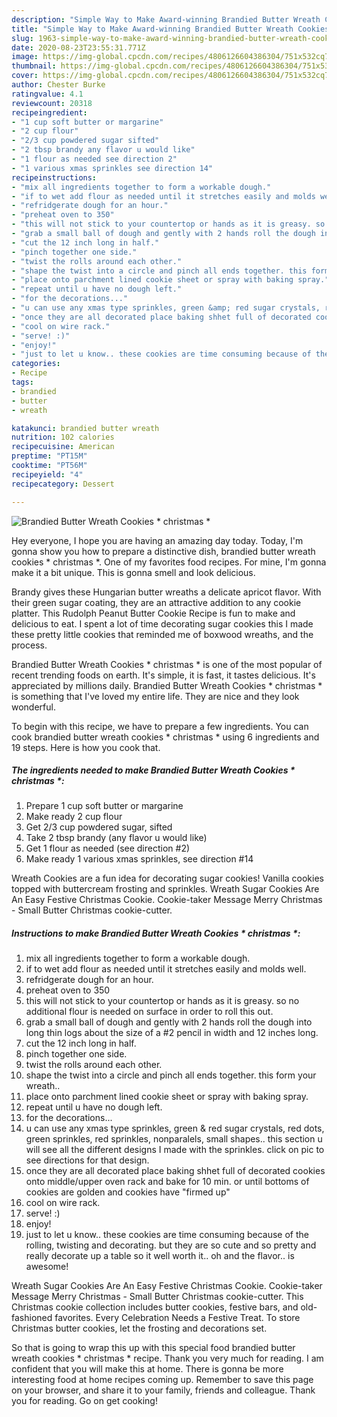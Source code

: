 ```yaml
---
description: "Simple Way to Make Award-winning Brandied Butter Wreath Cookies * christmas *"
title: "Simple Way to Make Award-winning Brandied Butter Wreath Cookies * christmas *"
slug: 1963-simple-way-to-make-award-winning-brandied-butter-wreath-cookies-christmas
date: 2020-08-23T23:55:31.771Z
image: https://img-global.cpcdn.com/recipes/4806126604386304/751x532cq70/brandied-butter-wreath-cookies-christmas-recipe-main-photo.jpg
thumbnail: https://img-global.cpcdn.com/recipes/4806126604386304/751x532cq70/brandied-butter-wreath-cookies-christmas-recipe-main-photo.jpg
cover: https://img-global.cpcdn.com/recipes/4806126604386304/751x532cq70/brandied-butter-wreath-cookies-christmas-recipe-main-photo.jpg
author: Chester Burke
ratingvalue: 4.1
reviewcount: 20318
recipeingredient:
- "1 cup soft butter or margarine"
- "2 cup flour"
- "2/3 cup powdered sugar sifted"
- "2 tbsp brandy any flavor u would like"
- "1 flour as needed see direction 2"
- "1 various xmas sprinkles see direction 14"
recipeinstructions:
- "mix all ingredients together to form a workable dough."
- "if to wet add flour as needed until it stretches easily and molds well."
- "refridgerate dough for an hour."
- "preheat oven to 350"
- "this will not stick to your countertop or hands as it is greasy. so no additional flour is needed on surface in order to roll this out."
- "grab a small ball of dough and gently with 2 hands roll the dough into long thin logs about the size of a #2 pencil in width and 12 inches long."
- "cut the 12 inch long in half."
- "pinch together one side."
- "twist the rolls around each other."
- "shape the twist into a circle and pinch all ends together. this form your wreath.."
- "place onto parchment lined cookie sheet or spray with baking spray."
- "repeat until u have no dough left."
- "for the decorations..."
- "u can use any xmas type sprinkles, green &amp; red sugar crystals, red dots, green sprinkles, red sprinkles, nonparalels, small shapes.. this section u will see all the different designs I made with the sprinkles. click on pic to see directions for that design."
- "once they are all decorated place baking shhet full of decorated cookies onto middle/upper oven rack and bake for 10 min. or until bottoms of cookies are golden and cookies have &#34;firmed up&#34;"
- "cool on wire rack."
- "serve! :)"
- "enjoy!"
- "just to let u know.. these cookies are time consuming because of the rolling, twisting and decorating. but they are so cute and so pretty and really decorate up a table so it well worth it.. oh and the flavor.. is awesome!"
categories:
- Recipe
tags:
- brandied
- butter
- wreath

katakunci: brandied butter wreath 
nutrition: 102 calories
recipecuisine: American
preptime: "PT15M"
cooktime: "PT56M"
recipeyield: "4"
recipecategory: Dessert

---
```



![Brandied Butter Wreath Cookies * christmas *](https://img-global.cpcdn.com/recipes/4806126604386304/751x532cq70/brandied-butter-wreath-cookies-christmas-recipe-main-photo.jpg)

Hey everyone, I hope you are having an amazing day today. Today, I'm gonna show you how to prepare a distinctive dish, brandied butter wreath cookies * christmas *. One of my favorites food recipes. For mine, I'm gonna make it a bit unique. This is gonna smell and look delicious.

Brandy gives these Hungarian butter wreaths a delicate apricot flavor. With their green sugar coating, they are an attractive addition to any cookie platter. This Rudolph Peanut Butter Cookie Recipe is fun to make and delicious to eat. I spent a lot of time decorating sugar cookies this I made these pretty little cookies that reminded me of boxwood wreaths, and the process.

Brandied Butter Wreath Cookies * christmas * is one of the most popular of recent trending foods on earth. It's simple, it is fast, it tastes delicious. It's appreciated by millions daily. Brandied Butter Wreath Cookies * christmas * is something that I've loved my entire life. They are nice and they look wonderful.


To begin with this recipe, we have to prepare a few ingredients. You can cook brandied butter wreath cookies * christmas * using 6 ingredients and 19 steps. Here is how you cook that.

<!--inarticleads1-->

##### The ingredients needed to make Brandied Butter Wreath Cookies * christmas *:

1. Prepare 1 cup soft butter or margarine
1. Make ready 2 cup flour
1. Get 2/3 cup powdered sugar, sifted
1. Take 2 tbsp brandy (any flavor u would like)
1. Get 1 flour as needed (see direction #2)
1. Make ready 1 various xmas sprinkles, see direction #14


Wreath Cookies are a fun idea for decorating sugar cookies! Vanilla cookies topped with buttercream frosting and sprinkles. Wreath Sugar Cookies Are An Easy Festive Christmas Cookie. Cookie-taker Message Merry Christmas - Small Butter Christmas cookie-cutter. 

<!--inarticleads2-->

##### Instructions to make Brandied Butter Wreath Cookies * christmas *:

1. mix all ingredients together to form a workable dough.
1. if to wet add flour as needed until it stretches easily and molds well.
1. refridgerate dough for an hour.
1. preheat oven to 350
1. this will not stick to your countertop or hands as it is greasy. so no additional flour is needed on surface in order to roll this out.
1. grab a small ball of dough and gently with 2 hands roll the dough into long thin logs about the size of a #2 pencil in width and 12 inches long.
1. cut the 12 inch long in half.
1. pinch together one side.
1. twist the rolls around each other.
1. shape the twist into a circle and pinch all ends together. this form your wreath..
1. place onto parchment lined cookie sheet or spray with baking spray.
1. repeat until u have no dough left.
1. for the decorations...
1. u can use any xmas type sprinkles, green &amp; red sugar crystals, red dots, green sprinkles, red sprinkles, nonparalels, small shapes.. this section u will see all the different designs I made with the sprinkles. click on pic to see directions for that design.
1. once they are all decorated place baking shhet full of decorated cookies onto middle/upper oven rack and bake for 10 min. or until bottoms of cookies are golden and cookies have &#34;firmed up&#34;
1. cool on wire rack.
1. serve! :)
1. enjoy!
1. just to let u know.. these cookies are time consuming because of the rolling, twisting and decorating. but they are so cute and so pretty and really decorate up a table so it well worth it.. oh and the flavor.. is awesome!


Wreath Sugar Cookies Are An Easy Festive Christmas Cookie. Cookie-taker Message Merry Christmas - Small Butter Christmas cookie-cutter. This Christmas cookie collection includes butter cookies, festive bars, and old-fashioned favorites. Every Celebration Needs a Festive Treat. To store Christmas butter cookies, let the frosting and decorations set. 

So that is going to wrap this up with this special food brandied butter wreath cookies * christmas * recipe. Thank you very much for reading. I am confident that you will make this at home. There is gonna be more interesting food at home recipes coming up. Remember to save this page on your browser, and share it to your family, friends and colleague. Thank you for reading. Go on get cooking!
